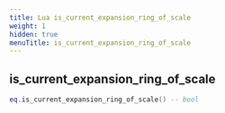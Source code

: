 ```yaml
---
title: Lua is_current_expansion_ring_of_scale
weight: 1
hidden: true
menuTitle: is_current_expansion_ring_of_scale
---
```

## is_current_expansion_ring_of_scale
```lua
eq.is_current_expansion_ring_of_scale() -- bool
```